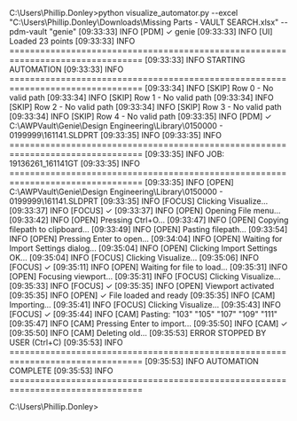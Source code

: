 C:\Users\Phillip.Donley>python visualize_automator.py --excel "C:\Users\Phillip.Donley\Downloads\Missing Parts - VAULT SEARCH.xlsx" --pdm-vault "genie"
[09:33:33] INFO  [PDM] ✓ genie
[09:33:33] INFO  [UI] Loaded 23 points
[09:33:33] INFO  ================================================================================
[09:33:33] INFO  STARTING AUTOMATION
[09:33:33] INFO  ================================================================================
[09:33:34] INFO  [SKIP] Row 0 - No valid path
[09:33:34] INFO  [SKIP] Row 1 - No valid path
[09:33:34] INFO  [SKIP] Row 2 - No valid path
[09:33:34] INFO  [SKIP] Row 3 - No valid path
[09:33:34] INFO  [SKIP] Row 4 - No valid path
[09:33:35] INFO  [PDM] ✓ C:\AWPVault\Genie\Design Engineering\Library\0150000 - 0199999\161141.SLDPRT
[09:33:35] INFO
[09:33:35] INFO  ================================================================================
[09:33:35] INFO  JOB: 19136261_161141GT
[09:33:35] INFO  ================================================================================
[09:33:35] INFO  [OPEN] C:\AWPVault\Genie\Design Engineering\Library\0150000 - 0199999\161141.SLDPRT
[09:33:35] INFO  [FOCUS] Clicking Visualize...
[09:33:37] INFO  [FOCUS] ✓
[09:33:37] INFO  [OPEN] Opening File menu...
[09:33:42] INFO  [OPEN] Pressing Ctrl+O...
[09:33:47] INFO  [OPEN] Copying filepath to clipboard...
[09:33:49] INFO  [OPEN] Pasting filepath...
[09:33:54] INFO  [OPEN] Pressing Enter to open...
[09:34:04] INFO  [OPEN] Waiting for Import Settings dialog...
[09:35:04] INFO  [OPEN] Clicking Import Settings OK...
[09:35:04] INFO  [FOCUS] Clicking Visualize...
[09:35:06] INFO  [FOCUS] ✓
[09:35:11] INFO  [OPEN] Waiting for file to load...
[09:35:31] INFO  [OPEN] Focusing viewport...
[09:35:31] INFO  [FOCUS] Clicking Visualize...
[09:35:33] INFO  [FOCUS] ✓
[09:35:35] INFO  [OPEN] Viewport activated
[09:35:35] INFO  [OPEN] ✓ File loaded and ready
[09:35:35] INFO  [CAM] Importing...
[09:35:41] INFO  [FOCUS] Clicking Visualize...
[09:35:43] INFO  [FOCUS] ✓
[09:35:44] INFO  [CAM] Pasting: "103" "105" "107" "109" "111"
[09:35:47] INFO  [CAM] Pressing Enter to import...
[09:35:50] INFO  [CAM] ✓
[09:35:50] INFO  [CAM] Deleting old...
[09:35:53] ERROR STOPPED BY USER (Ctrl+C)
[09:35:53] INFO  ================================================================================
[09:35:53] INFO  AUTOMATION COMPLETE
[09:35:53] INFO  ================================================================================

C:\Users\Phillip.Donley>
